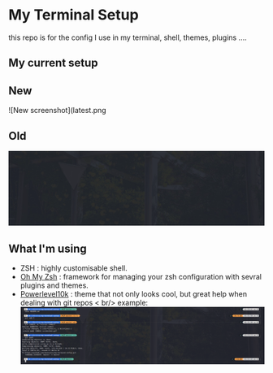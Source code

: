 # My Terminal Setup
this repo is for the config I use in my terminal, shell, themes, plugins ....


## My current setup
## New
![New screenshot](latest.png
## Old
![Terminal screenshot](screenshot.gif)

## What I'm using

* ZSH : highly customisable shell.
* [Oh My Zsh](https://github.com/ohmyzsh/ohmyzsh) : framework for managing your zsh configuration with sevral plugins and themes.
* [Powerlevel10k](https://github.com/romkatv/powerlevel10k) : theme that not only looks cool, but great help when dealing with git repos < br/>
example:
![Git example](zsh.png)
